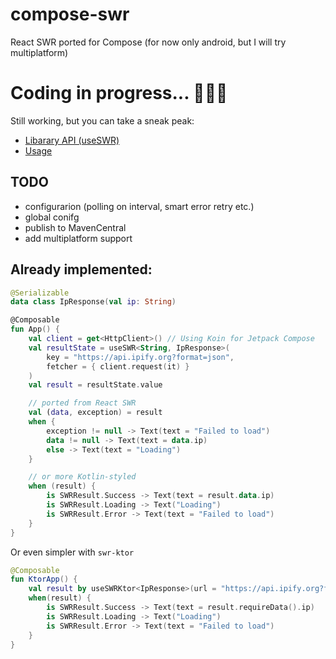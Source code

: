 # compose-swr
React SWR ported for Compose (for now only android, but I will try multiplatform)

# Coding in progress... 👨🏽‍💻
Still working, but you can take a sneak peak:
- [Libarary API (useSWR)](https://github.com/burnoo/compose-swr/blob/main/swr/src/main/java/dev/burnoo/compose/swr/UseSWR.kt)
- [Usage](https://github.com/burnoo/compose-swr/blob/main/sample/src/main/java/dev/burnoo/compose/swr/sample/MainActivity.kt)

## TODO
- configurarion (polling on interval, smart error retry etc.)
- global conifg
- publish to MavenCentral
- add multiplatform support

## Already implemented:
```kotlin
@Serializable
data class IpResponse(val ip: String)

@Composable
fun App() {
    val client = get<HttpClient>() // Using Koin for Jetpack Compose
    val resultState = useSWR<String, IpResponse>(
        key = "https://api.ipify.org?format=json",
        fetcher = { client.request(it) }
    )
    val result = resultState.value

    // ported from React SWR
    val (data, exception) = result
    when {
        exception != null -> Text(text = "Failed to load")
        data != null -> Text(text = data.ip)
        else -> Text(text = "Loading")
    }

    // or more Kotlin-styled
    when (result) {
        is SWRResult.Success -> Text(text = result.data.ip)
        is SWRResult.Loading -> Text("Loading")
        is SWRResult.Error -> Text(text = "Failed to load")
    }
}
```
Or even simpler with `swr-ktor`
```kotlin
@Composable
fun KtorApp() {
    val result by useSWRKtor<IpResponse>(url = "https://api.ipify.org?format=json")
    when(result) {
        is SWRResult.Success -> Text(text = result.requireData().ip)
        is SWRResult.Loading -> Text("Loading")
        is SWRResult.Error -> Text(text = "Failed to load")
    }
}
```
